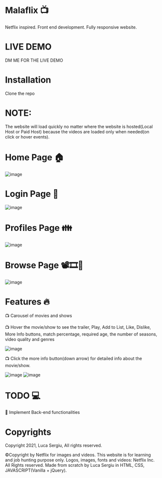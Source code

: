# Malaflix 📺

Netflix inspired. Front end development. Fully responsive website.

# LIVE DEMO
DM ME FOR THE LIVE DEMO

# Installation

Clone the repo

# NOTE: 
The website will load quickly no matter where the website is hosted(Local Host or Paid Host) because the videos are loaded only when needed(on click or hover events).

# Home Page 🏠
![image](https://user-images.githubusercontent.com/32814024/126614281-a207da88-5239-476b-9fdd-f1c55d49c8a3.png)

# Login Page 🔑
![image](https://user-images.githubusercontent.com/32814024/126614380-8016b560-ccb9-4c6c-a70d-83bef48ad7b6.png)

# Profiles Page 👪
![image](https://user-images.githubusercontent.com/32814024/126614683-888e4616-701f-44a7-bed3-c64fac49fc82.png)

# Browse Page 📽️🎞️🍿
![image](https://user-images.githubusercontent.com/32814024/126614879-70366071-b317-4d95-9661-f3dd11a3fa59.png)

# Features 🔥

📺 Carousel of movies and shows

📺 Hover the movie/show to see the trailer, Play, Add to List, Like, Dislike, More Info buttons, match percentage, required age, the number of seasons, video quality and genres

![image](https://user-images.githubusercontent.com/32814024/126615518-01773e3d-5d09-4f0a-970c-cf0be6bc24b8.png)

📺 Click the more info button(down arrow) for detailed info about the movie/show.

![image](https://user-images.githubusercontent.com/32814024/126615592-7475c279-b08e-4f8e-aa97-4635899429af.png)
![image](https://user-images.githubusercontent.com/32814024/126615611-da1ca9d9-59f7-466d-bdc6-37a003b901c4.png)

# TODO 💻
📌 Implement Back-end functionalities 

# Copyrights

Copyright 2021, Luca Sergiu, All rights reserved.

©Copyright by Netflix for images and videos. This website is for learning and job hunting purpose only. Logos, images, fonts and videos: Netflix Inc. All Rights reserved. Made from scratch by Luca Sergiu in HTML, CSS, JAVASCRIPT(Vanilla + jQuery).
